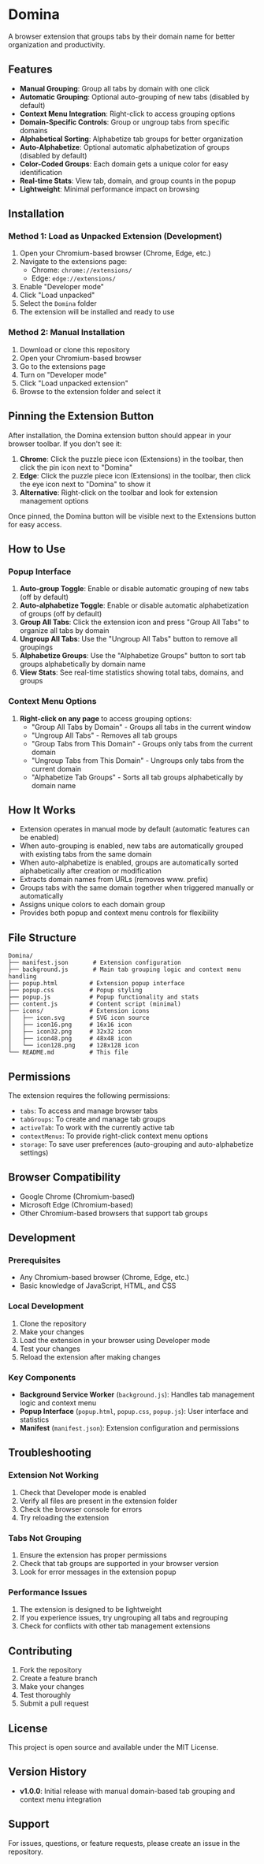 # Domina

A browser extension that groups tabs by their domain name for better organization and productivity.

## Features

- **Manual Grouping**: Group all tabs by domain with one click
- **Automatic Grouping**: Optional auto-grouping of new tabs (disabled by default)
- **Context Menu Integration**: Right-click to access grouping options
- **Domain-Specific Controls**: Group or ungroup tabs from specific domains
- **Alphabetical Sorting**: Alphabetize tab groups for better organization
- **Auto-Alphabetize**: Optional automatic alphabetization of groups (disabled by default)
- **Color-Coded Groups**: Each domain gets a unique color for easy identification
- **Real-time Stats**: View tab, domain, and group counts in the popup
- **Lightweight**: Minimal performance impact on browsing

## Installation

### Method 1: Load as Unpacked Extension (Development)

1. Open your Chromium-based browser (Chrome, Edge, etc.)
2. Navigate to the extensions page:
   - Chrome: `chrome://extensions/`
   - Edge: `edge://extensions/`
3. Enable "Developer mode" 
4. Click "Load unpacked"
5. Select the `Domina` folder
6. The extension will be installed and ready to use

### Method 2: Manual Installation

1. Download or clone this repository
2. Open your Chromium-based browser
3. Go to the extensions page
4. Turn on "Developer mode"
5. Click "Load unpacked extension"
6. Browse to the extension folder and select it

## Pinning the Extension Button

After installation, the Domina extension button should appear in your browser toolbar. If you don't see it:

1. **Chrome**: Click the puzzle piece icon (Extensions) in the toolbar, then click the pin icon next to "Domina"
2. **Edge**: Click the puzzle piece icon (Extensions) in the toolbar, then click the eye icon next to "Domina" to show it
3. **Alternative**: Right-click on the toolbar and look for extension management options

Once pinned, the Domina button will be visible next to the Extensions button for easy access.

## How to Use

### Popup Interface
1. **Auto-group Toggle**: Enable or disable automatic grouping of new tabs (off by default)
2. **Auto-alphabetize Toggle**: Enable or disable automatic alphabetization of groups (off by default)
3. **Group All Tabs**: Click the extension icon and press "Group All Tabs" to organize all tabs by domain
4. **Ungroup All Tabs**: Use the "Ungroup All Tabs" button to remove all groupings
5. **Alphabetize Groups**: Use the "Alphabetize Groups" button to sort tab groups alphabetically by domain name
6. **View Stats**: See real-time statistics showing total tabs, domains, and groups

### Context Menu Options
1. **Right-click on any page** to access grouping options:
   - "Group All Tabs by Domain" - Groups all tabs in the current window
   - "Ungroup All Tabs" - Removes all tab groups
   - "Group Tabs from This Domain" - Groups only tabs from the current domain
   - "Ungroup Tabs from This Domain" - Ungroups only tabs from the current domain
   - "Alphabetize Tab Groups" - Sorts all tab groups alphabetically by domain name

## How It Works

- Extension operates in manual mode by default (automatic features can be enabled)
- When auto-grouping is enabled, new tabs are automatically grouped with existing tabs from the same domain
- When auto-alphabetize is enabled, groups are automatically sorted alphabetically after creation or modification
- Extracts domain names from URLs (removes www. prefix)
- Groups tabs with the same domain together when triggered manually or automatically
- Assigns unique colors to each domain group
- Provides both popup and context menu controls for flexibility

## File Structure

```
Domina/
├── manifest.json       # Extension configuration
├── background.js       # Main tab grouping logic and context menu handling
├── popup.html         # Extension popup interface
├── popup.css          # Popup styling
├── popup.js           # Popup functionality and stats
├── content.js         # Content script (minimal)
├── icons/             # Extension icons
│   ├── icon.svg       # SVG icon source
│   ├── icon16.png     # 16x16 icon
│   ├── icon32.png     # 32x32 icon
│   ├── icon48.png     # 48x48 icon
│   └── icon128.png    # 128x128 icon
└── README.md          # This file
```

## Permissions

The extension requires the following permissions:

- `tabs`: To access and manage browser tabs
- `tabGroups`: To create and manage tab groups
- `activeTab`: To work with the currently active tab
- `contextMenus`: To provide right-click context menu options
- `storage`: To save user preferences (auto-grouping and auto-alphabetize settings)

## Browser Compatibility

- Google Chrome (Chromium-based)
- Microsoft Edge (Chromium-based)
- Other Chromium-based browsers that support tab groups

## Development

### Prerequisites

- Any Chromium-based browser (Chrome, Edge, etc.)
- Basic knowledge of JavaScript, HTML, and CSS

### Local Development

1. Clone the repository
2. Make your changes
3. Load the extension in your browser using Developer mode
4. Test your changes
5. Reload the extension after making changes

### Key Components

- **Background Service Worker** (`background.js`): Handles tab management logic and context menu
- **Popup Interface** (`popup.html`, `popup.css`, `popup.js`): User interface and statistics
- **Manifest** (`manifest.json`): Extension configuration and permissions

## Troubleshooting

### Extension Not Working

1. Check that Developer mode is enabled
2. Verify all files are present in the extension folder
3. Check the browser console for errors
4. Try reloading the extension

### Tabs Not Grouping

1. Ensure the extension has proper permissions
2. Check that tab groups are supported in your browser version
3. Look for error messages in the extension popup

### Performance Issues

1. The extension is designed to be lightweight
2. If you experience issues, try ungrouping all tabs and regrouping
3. Check for conflicts with other tab management extensions

## Contributing

1. Fork the repository
2. Create a feature branch
3. Make your changes
4. Test thoroughly
5. Submit a pull request

## License

This project is open source and available under the MIT License.

## Version History

- **v1.0.0**: Initial release with manual domain-based tab grouping and context menu integration

## Support

For issues, questions, or feature requests, please create an issue in the repository.
